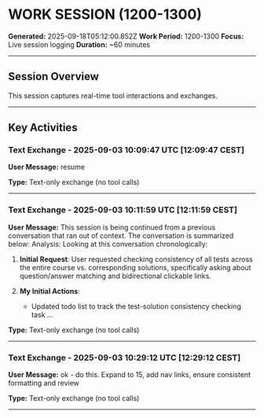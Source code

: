 # WORK SESSION (1200-1300)

**Generated:** 2025-09-18T05:12:00.852Z
**Work Period:** 1200-1300
**Focus:** Live session logging
**Duration:** ~60 minutes

---

## Session Overview

This session captures real-time tool interactions and exchanges.

---

## Key Activities

### Text Exchange - 2025-09-03 10:09:47 UTC [12:09:47 CEST]

**User Message:** resume

**Type:** Text-only exchange (no tool calls)

---

### Text Exchange - 2025-09-03 10:11:59 UTC [12:11:59 CEST]

**User Message:** This session is being continued from a previous conversation that ran out of context. The conversation is summarized below:
Analysis:
Looking at this conversation chronologically:

1. **Initial Request**: User requested checking consistency of all tests across the entire course vs. corresponding solutions, specifically asking about question/answer matching and bidirectional clickable links.

2. **My Initial Actions**: 
   - Updated todo list to track the test-solution consistency checking task
 ...

**Type:** Text-only exchange (no tool calls)

---

### Text Exchange - 2025-09-03 10:29:12 UTC [12:29:12 CEST]

**User Message:** ok - do this. Expand to 15, add nav links, ensure consistent formatting and review

**Type:** Text-only exchange (no tool calls)

---

